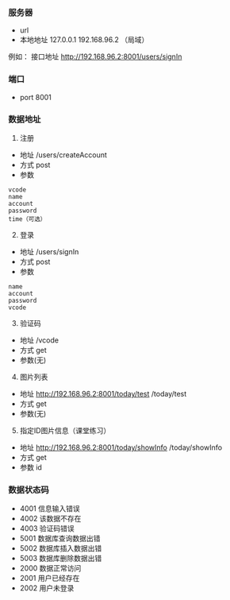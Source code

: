 ### 服务器
- url
- 本地地址
127.0.0.1 
192.168.96.2 （局域）


例如： 接口地址
http://192.168.96.2:8001/users/signIn


### 端口
- port
8001

### 数据地址
1. 注册
+ 地址
/users/createAccount
+ 方式
post
+ 参数
```
vcode
name
account
password
time（可选）
```
2. 登录
+ 地址
/users/signIn
+ 方式 
post
+ 参数
```
name
account
password
vcode
```

3. 验证码
+ 地址
/vcode
+ 方式 
get
+ 参数(无)


4. 图片列表
+ 地址
http://192.168.96.2:8001/today/test
/today/test
+ 方式 
get
+ 参数(无)

5. 指定ID图片信息（课堂练习）
+ 地址
http://192.168.96.2:8001/today/showInfo
/today/showInfo
+ 方式 
get
+ 参数
id

### 数据状态码
- 4001  信息输入错误
- 4002  该数据不存在
- 4003  验证码错误
- 5001  数据库查询数据出错
- 5002  数据库插入数据出错
- 5003  数据库删除数据出错
- 2000  数据正常访问
- 2001  用户已经存在
- 2002  用户未登录


